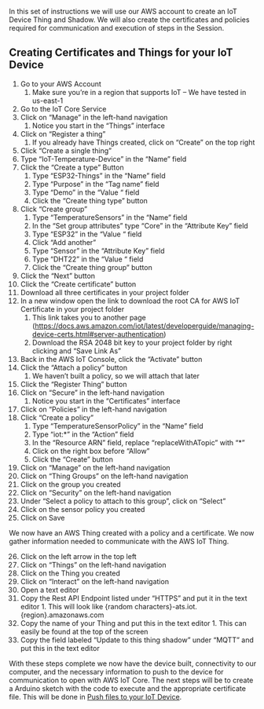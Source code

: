 In this set of instructions we will use our AWS account to create an IoT Device Thing and Shadow. We will also create the certificates and policies required for communication and execution of steps in the Session.

## Creating Certificates and Things for your IoT Device

1.  Go to your AWS Account
    1.  Make sure you’re in a region that supports IoT – We have tested in us-east-1
2.  Go to the IoT Core Service
3.  Click on “Manage” in the left-hand navigation
    1.  Notice you start in the “Things” interface
4.  Click on “Register a thing”
    1.  If you already have Things created, click on “Create” on the top right
5.  Click “Create a single thing”
6.  Type “IoT-Temperature-Device” in the “Name” field
7.  Click the “Create a type” Button
    1.  Type “ESP32-Things” in the “Name” field
    2.  Type “Purpose” in the “Tag name” field
    3.  Type “Demo” in the “Value “ field
    4.  Click the “Create thing type” button
8.  Click “Create group”
    1.  Type “TemperatureSensors” in the “Name” field
    2.  In the “Set group attributes” type “Core” in the “Attribute Key” field
    3.  Type “ESP32” in the “Value “ field
    4.  Click “Add another”
    5.  Type “Sensor” in the “Attribute Key” field
    6.  Type “DHT22” in the “Value “ field
    7.  Click the “Create thing group” button
9.  Click the “Next” button
10. Click the “Create certificate” button
11. Download all three certificates in your project folder
12. In a new window open the link to download the root CA for AWS IoT Certificate in your project folder
    1.  This link takes you to another page (<https://docs.aws.amazon.com/iot/latest/developerguide/managing-device-certs.html#server-authentication>)
    2.  Download the RSA 2048 bit key to your project folder by right clicking and “Save Link As”
13. Back in the AWS IoT Console, click the “Activate” button
14. Click the “Attach a policy” button
    1.  We haven’t built a policy, so we will attach that later
15. Click the “Register Thing” button
16. Click on “Secure” in the left-hand navigation
    1.  Notice you start in the “Certificates” interface
17. Click on “Policies” in the left-hand navigation
18. Click “Create a policy”
    1.  Type “TemperatureSensorPolicy” in the “Name” field
    2.  Type “iot:\*” in the “Action” field
    3.  In the “Resource ARN” field, replace “replaceWithATopic” with “\*”
    4.  Click on the right box before “Allow”
    5.  Click the “Create” button
19. Click on “Manage” on the left-hand navigation
20. Click on “Thing Groups” on the left-hand navigation
21. Click on the group you created
22. Click on “Security” on the left-hand navigation
23. Under “Select a policy to attach to this group”, click on “Select”
24. Click on the sensor policy you created
25. Click on Save

We now have an AWS Thing created with a policy and a certificate. We now gather information needed to communicate with the AWS IoT Thing.

26.  Click on the left arrow in the top left
27.  Click on “Things” on the left-hand navigation
28.  Click on the Thing you created
29.  Click on “Interact” on the left-hand navigation
30.  Open a text editor
31.  Copy the Rest API Endpoint listed under “HTTPS” and put it in the text editor
    1.  This will look like {random characters}-ats.iot.{region}.amazonaws.com
32.  Copy the name of your Thing and put this in the text editor
    1.  This can easily be found at the top of the screen
33.  Copy the field labeled “Update to this thing shadow” under “MQTT” and put this in the text editor

With these steps complete we now have the device built, connectivity to our computer, and the necessary information to push to the device for communication to open with AWS IoT Core. The next steps will be to create a Arduino sketch with the code to execute and the appropriate certificate file. This will be done in [Push files to your IoT Device](Set%20up%20devices.md).

